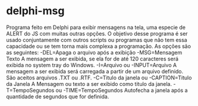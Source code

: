 # delphi-msg
 Programa feito em Delphi para exibir mensagens na tela, uma especie de ALERT do JS com muitas outras opções. O objetivo desse programa é ser usado conjuntamente com outros scripts ou programas que não tem essa capacidade ou se tem torna mais complexa a programação. As opções são as seguintes:
-DEL=Apaga o arquivo após a exibição
-MSG=Mensagem Texto
   A mensagem a ser exibida, se ela for de até 120 caracteres será exibida no system tray do Windows.
-I=Arquivo ou -INPUT=Arquivo
   A mensagem a ser exibida será carregada a partir de um arquivo definido.
   São aceitos arquivos .TXT ou .RTF.
-C=Titulo da janela ou -CAPTION=Titulo da Janela
   A Mensagem ou texto a ser exibido como titulo da janela.
-T=TempoSegundos ou -TIME=TempoSegundos
  Autofecha a janela após a quantidade de segundos que for definida.
